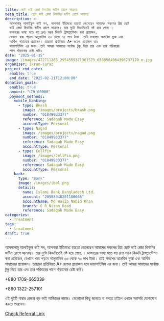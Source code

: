 ```yaml
---
title: ছোট ভাই রেজা কিডনির জটিল রোগে আক্রান্ত
meta_title: ছোট ভাই রেজা কিডনির জটিল রোগে আক্রান্ত
description: >-
  আসসালামু আলাইকুম ভাই সব, আপনারা ইতিমধ্যে হয়তো জেনেছেন আমাদের সকলের প্রিয় ছোট
  ভাই রেজা কিডনির জটিল রোগে আক্রান্ত। তার দুটো কিডনিতেই নষ্ট হয়ে গেছে ।
  ডাক্তারের ভাষ্য মতে যত দ্রুত সম্ভব কিডনি ট্রান্সপ্লান্টেশন করা প্রয়োজন,
  যেখানে খরচ পড়বে আনুমানিক ৩০ থেকে ৭০ লাখ টাকা। তাই সকলের আন্তরিক দুআ এবং
  আর্থিক সাহায্যের প্রয়োজন। তাছাড়া প্রতিনিয়ত A+ রক্তের প্রয়োজন হবে
  ডায়ালাইসিস এর জন্য। তাই আমরা আমাদের সর্বোচ্চ টুকু দিয়ে তার এবং তার পরিবারের
  পাশে দাঁড়ানোর চেষ্টা করি।
date: "2025-01-15"
image: /images/472711285_2954555371361573_6598504064396737170_n.jpg
organizer: ikram-suraz
project_end_date:
  enable: true
  end_date: "2025-02-21T12:00:00"
donation_goals:
  enable: true
  amount: "৳70,00000"
  payment_methods:
    mobile_banking:
      - type: Bkash
        image: /images/projects/bkash.png
        number: "01849933377"
        reference: Sadaqah Made Easy
        accountType: Personal
      - type: Nagad
        image: /images/projects/nagad.png
        number: "01849933377"
        reference: Sadaqah Made Easy
        accountType: Personal
      - type: Cellfin
        image: /images/CellFin.png
        number: "01849933377"
        reference: Sadaqah Made Easy
        accountType: Personal
    bank:
      type: "Bank"
      image: /images/ibbl.png
      details:
        name: Islami Bank Bangladesh Ltd.
        account: "20503040201180005"
        accountName: Md Wasib Nabid Khan
        branch: O R Nizam Road
        reference: Sadaqah Made Easy
categories:
  - Treatment
tags:
  - treatment
draft: true
---
```


আসসালামু আলাইকুম ভাই সব, আপনারা ইতিমধ্যে হয়তো জেনেছেন আমাদের সকলের প্রিয় ছোট ভাই রেজা কিডনির জটিল রোগে আক্রান্ত। তার দুটো কিডনিতেই নষ্ট হয়ে গেছে । ডাক্তারের ভাষ্য মতে যত দ্রুত সম্ভব কিডনি ট্রান্সপ্লান্টেশন করা প্রয়োজন, যেখানে খরচ পড়বে আনুমানিক ৩০ থেকে ৭০ লাখ টাকা। তাই সকলের আন্তরিক দুআ এবং আর্থিক সাহায্যের প্রয়োজন। তাছাড়া প্রতিনিয়ত A+ রক্তের প্রয়োজন হবে ডায়ালাইসিস এর জন্য। তাই আমরা আমাদের সর্বোচ্চ টুকু দিয়ে তার এবং তার পরিবারের পাশে দাঁড়ানোর চেষ্টা করি।

+880 1709-665039

+880 1322-257101

এই দুইটি নাম্বার রেজার বড় ভাই আজিমের নাম্বার। যেকোনো কিছু জানতে বা বলতে চাইলে এখানে সরাসরি যোগাযোগ করতে পারবেন।

[Check Referral Link](https://www.facebook.com/ikram.suraz)

